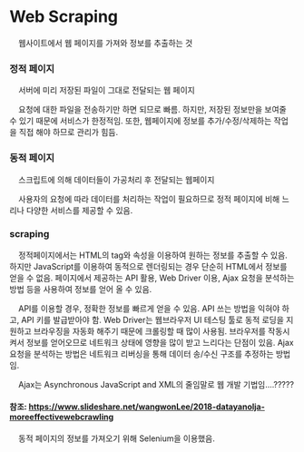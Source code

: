 # Web Scraping

<p>&nbsp;&nbsp;&nbsp;&nbsp;웹사이트에서 웹 페이지를 가져와 정보를 추출하는 것</p>

### 정적 페이지
<p>&nbsp;&nbsp;&nbsp;&nbsp;서버에 미리 저장된 파일이 그대로 전달되는 웹 페이지</p>
<p>&nbsp;&nbsp;&nbsp;&nbsp;요청에 대한 파일을 전송하기만 하면 되므로 빠름.
하지만, 저장된 정보만을 보여줄 수 있기 때문에 서비스가 한정적임. 또한, 웹페이지에 정보를 추가/수정/삭제하는 작업을 직접 해야 하므로 관리가 힘듬.</p>

### 동적 페이지
<p>&nbsp;&nbsp;&nbsp;&nbsp;스크립트에 의해 데이터들이 가공처리 후 전달되는 웹페이지</p>
<p>&nbsp;&nbsp;&nbsp;&nbsp;사용자의 요청에 따라 데이터를 처리하는 작업이 필요하므로 정적 페이지에 비해 느리나 다양한 서비스를 제공할 수 있음.</p>

### scraping
<p>&nbsp;&nbsp;&nbsp;&nbsp;정적페이지에서는 HTML의 tag와 속성을 이용하여 원하는 정보를 추출할 수 있음. 하지만 JavaScript를 이용하여 동적으로 
렌더링되는 경우 단순히 HTML에서 정보를 얻을 수 없음. 페이지에서 제공하는 API 활용, Web Driver 이용, 
Ajax 요청을 분석하는 방법 등을 사용하여 정보를 얻어 올 수 있음.</p>
<p>&nbsp;&nbsp;&nbsp;&nbsp;API를 이용할 경우, 정확한 정보를 빠르게 얻을 수 있음. API 쓰는 방법을 익혀야 하고, API 키를 발급받아야 함.
Web Driver는 웹브라우저 UI 테스팅 툴로 동적 로딩을 지원하고 브라우징을 자동화 해주기 때문에 크롤링할 때 많이 사용됨. 브라우저를 작동시켜서
정보를 얻어오므로 네트워크 상태에 영향을 많이 받고 느리다는 단점이 있음. Ajax 요청을 분석하는 방법은 네트워크 리버싱을 통해 
데이터 송/수신 구조를 추정하는 방법임. </p>
<p>&nbsp;&nbsp;&nbsp;&nbsp;Ajax는 Asynchronous JavaScript and XML의 줄임말로 웹 개발 기법임....?????</p>

#### 참조: https://www.slideshare.net/wangwonLee/2018-datayanolja-moreeffectivewebcrawling

<p>&nbsp;&nbsp;&nbsp;&nbsp;동적 페이지의 정보를 가져오기 위해 Selenium을 이용했음.</p>
